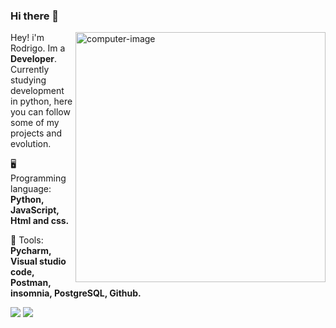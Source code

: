 ### Hi there 👋

<img src="https://media.giphy.com/media/13HgwGsXF0aiGY/giphy.gif" min-width="400px" max-width="400px" width="400px" align="right" alt="computer-image">

<p align="left"> 
  Hey! i'm Rodrigo. Im a <strong>Developer</strong>.<br>
  Currently studying development in python, here you can follow some of my projects and evolution.
</p>

<p align="left">
  🖥️ Programming language: <strong>Python, JavaScript, Html and css.</strong>
</p>

<p align="left">
  🔨 Tools: <strong>Pycharm, Visual studio code, Postman, insomnia, PostgreSQL, Github.</strong>
</p>

<p align="left">
  <a href="marcosmrs8@hotmail.com" alt="Outook">
  <img src="https://img.shields.io/badge/Microsoft_Outlook-0078D4?style=for-the-badge&logo=microsoft-outlook&logoColor=white" /></a>

  <a href="https://www.linkedin.com/in/marcos-rodrigo" alt="Linkedin">
  <img src="https://img.shields.io/badge/LinkedIn-0077B5?style=for-the-badge&logo=linkedin&logoColor=white" /></a>

 
</p>  
